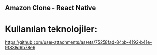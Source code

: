 
## Amazon Clone - React Native

# Kullanılan teknolojiler:

https://github.com/user-attachments/assets/75258fad-84bb-4192-b41e-9f838d6b78e6

